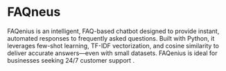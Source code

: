 # FAQneus
FAQenius is an intelligent, FAQ-based chatbot designed to provide instant, automated responses to frequently asked questions. Built with Python, it leverages few-shot learning, TF-IDF vectorization, and cosine similarity to deliver accurate answers—even with small datasets. FAQenius is ideal for businesses seeking 24/7 customer support . 
